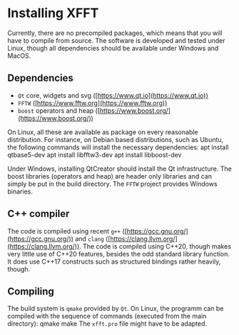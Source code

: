Installing XFFT
===============

Currently, there are no precompiled packages, which means that you will
have to compile from source. The software is developed and tested under
Linux, though all dependencies should be available under Windows and MacOS.

Dependencies
------------

* `Qt` core, widgets and svg ([https://www.qt.io](https://www.qt.io))
* `FFTW` ([https://www.fftw.org](https://www.fftw.org))
* `boost` operators and heap ([https://www.boost.org/](https://www.boost.org/))

On Linux, all these are available as package on every reasonable distribution.
For instance, on Debian based distributions, such as Ubuntu, the following
commands will install the necessary dependencies:
	apt install qtbase5-dev
	apt install libfftw3-dev
	apt install libboost-dev

Under Windows, installing QtCreator should install the Qt infrastructure.
The boost libraries (operators and heap) are header only libraries and can
simply be put in the build directory. The `FFTW` project provides Windows
binaries.

C++ compiler
------------

The code is compiled using recent `g++` ([https://gcc.gnu.org/](https://gcc.gnu.org/))
and `clang` ([https://clang.llvm.org/](https://clang.llvm.org/)). The code is
compiled using C++20, though makes very little use of C++20 features,
besides the odd standard library function. It does use C++17 constructs
such as structured bindings rather heavily, though.

Compiling
---------

The build system is `qmake` provided by `Qt`. On Linux, the programm can be compiled
with the sequence of commands (executed from the main directory):
	qmake
	make
The `xfft.pro` file might have to be adapted.
